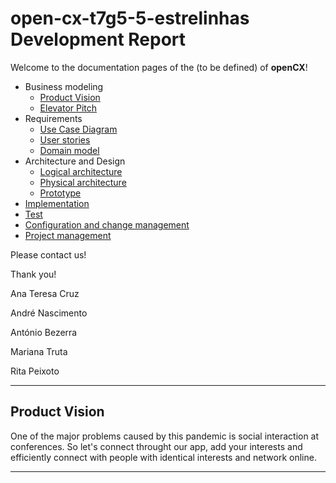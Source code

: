 # open-cx-t7g5-5-estrelinhas Development Report

Welcome to the documentation pages of the (to be defined) of **openCX**!

* Business modeling 
  * [Product Vision](#Product-Vision)
  * [Elevator Pitch](#Elevator-Pitch)
* Requirements
  * [Use Case Diagram](#Use-case-diagram)
  * [User stories](#User-stories)
  * [Domain model](#Domain-model)
* Architecture and Design
  * [Logical architecture](#Logical-architecture)
  * [Physical architecture](#Physical-architecture)
  * [Prototype](#Prototype)
* [Implementation](#Implementation)
* [Test](#Test)
* [Configuration and change management](#Configuration-and-change-management)
* [Project management](#Project-management)

Please contact us!

Thank you!

Ana Teresa Cruz

André Nascimento

António Bezerra

Mariana Truta

Rita Peixoto

---

## Product Vision

One of the major problems caused by this pandemic is social interaction at conferences. So let's connect throught our app, add your interests and efficiently connect with people with identical interests and network online.

---


